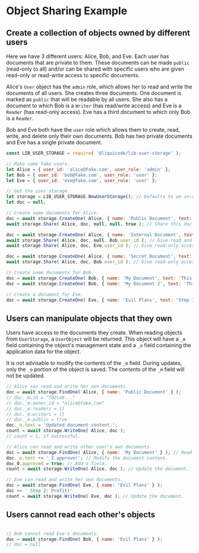 # Object Sharing Example

Create a collection of objects owned by different users
---------------------------------------------------------------------

Here we have 3 different users: Alice, Bob, and Eve.
Each user has documents that are private to them.
These documents can be made `public` (read-only to all) and/or can be shared with specific users
who are given read-only or read-write access to specific documents.

Alice's `User` object has the `admin` role, which allows her to read and write the documents of all users.
She creates three documents.
One document is marked as `public` that will be readable by all users.
She also has a document to which Bob is a `Writer` (has read/write access) and Eve is a `Reader` (has read-only access).
Eve has a third document to which only Bob is a `Reader`.

Bob and Eve both have the `user` role which allows them to create, read, write, and delete only their own documents.
Bob has two private documents and Eve has a single private document.

```javascript
const LIB_USER_STORAGE = require( '@liquicode/lib-user-storage' );

// Make some fake users.
let Alice = { user_id: 'alice@fake.com', user_role: 'admin' };
let Bob = { user_id: 'bob@fake.com', user_role: 'user' };
let Eve = { user_id: 'eve@fake.com', user_role: 'user' };

// Get the user storage.
let storage = LIB_USER_STORAGE.NewUserStorage(); // Defaults to an in-memory json array.
let doc = null;

// Create some documents for Alice.
doc = await storage.CreateOne( Alice, { name: 'Public Document', text: 'This is a public document.' } );
await storage.Share( Alice, doc, null, null, true ); // Share this doc with everyone.

doc = await storage.CreateOne( Alice, { name: 'Internal Document', text: 'This is an internal document.' } );
await storage.Share( Alice, doc, null, Bob.user_id ); // Give read and write access to Bob.
await storage.Share( Alice, doc, Eve.user_id ); // Give read-only access to Eve.

doc = await storage.CreateOne( Alice, { name: 'Secret Document', text: 'This is a secret document.' } );
await storage.Share( Alice, doc, Bob.user_id ); // Give read-only access to Bob.

// Create some documents for Bob.
doc = await storage.CreateOne( Bob, { name: 'My Document', text: 'This is my document.' } );
doc = await storage.CreateOne( Bob, { name: 'My Document 2', text: 'This is my other document.' } );

// Create a document for Eve.
doc = await storage.CreateOne( Eve, { name: 'Evil Plans', text: 'Step 1: Take over the world.' } );

```


Users can manipulate objects that they own
---------------------------------------------------------------------

Users have access to the documents they create.
When reading objects from `UserStorage`, a `UserObject` will be returned.
This object will have a `_m` field containing the object's management state and
a `_o` field containing the application data for the object.

It is not advisable to modify the contents of the `_m` field.
During updates, only the `_o` portion of the object is saved.
The contents of the `_m` field will not be updated. 

```javascript
// Alice can read and write her own documents.
doc = await storage.FindOne( Alice, { name: 'Public Document' } );
// doc._m.id = "f02ca9..."
// doc._m.owner_id = "alice@fake.com"
// doc._m.readers = []
// doc._m.writers = []
// doc._m.public = true
doc._o.text = 'Updated document content.';
count = await storage.WriteOne( Alice, doc );
// count = 1, if successful.

// Alice can read and write other user's own documents.
doc = await storage.FindOne( Alice, { name: 'My Document' } ); // Read one of Bob's documents.
doc._o.text += ' I approve!'; // Modify the document content.
doc_0.approved = true; // Add a field.
count = await storage.WriteOne( Alice, doc ); // Update the document.

// Eve can read and write her own documents.
doc = await storage.FindOne( Eve, { name: 'Evil Plans' } );
doc += ' Step 2: Profit!'
count = await storage.WriteOne( Eve, doc ); // Update the document.

```


Users cannot read each other's objects
---------------------------------------------------------------------

```javascript

// Bob cannot read Eve's documents.
doc = await storage.FindOne( Bob, { name: 'Evil Plans' } );
// doc = null


```
